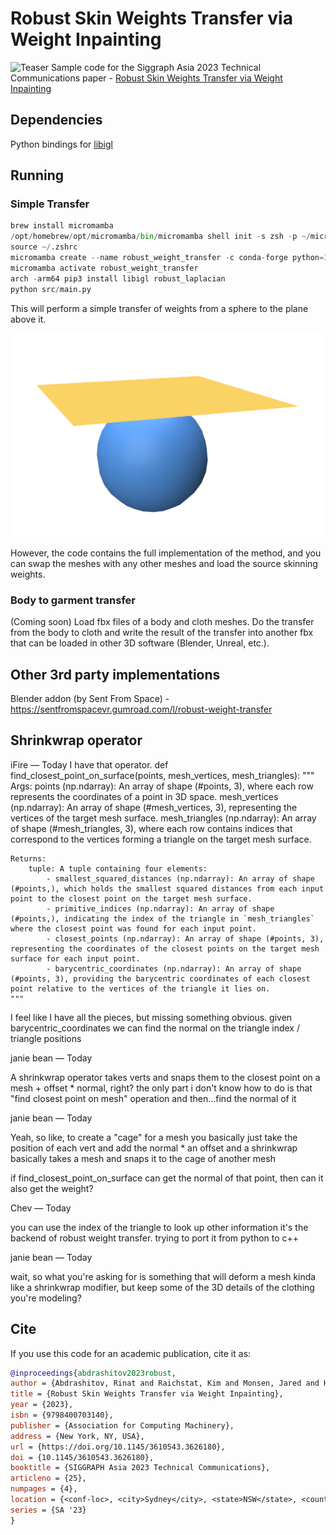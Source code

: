 # Robust Skin Weights Transfer via Weight Inpainting

![Teaser](https://www.dgp.toronto.edu/~rinat/projects/RobustSkinWeightsTransfer/teaser.jpg)
Sample code for the Siggraph Asia 2023 Technical Communications paper - [Robust Skin Weights Transfer via Weight Inpainting](https://www.dgp.toronto.edu/~rinat/projects/RobustSkinWeightsTransfer/index.html)

## Dependencies

Python bindings for [libigl](https://github.com/libigl/libigl-python-bindings)

## Running

### Simple Transfer

```python
brew install micromamba
/opt/homebrew/opt/micromamba/bin/micromamba shell init -s zsh -p ~/micromamba
source ~/.zshrc
micromamba create --name robust_weight_transfer -c conda-forge python=3.10
micromamba activate robust_weight_transfer
arch -arm64 pip3 install libigl robust_laplacian
python src/main.py
```

This will perform a simple transfer of weights from a sphere to the plane above it.

![SphereToPlane](imgs/SphereToPlane.png)

However, the code contains the full implementation of the method, and you can swap
the meshes with any other meshes and load the source skinning weights.

### Body to garment transfer

(Coming soon) Load fbx files of a body and cloth meshes. Do the transfer from
the body to cloth and write the result of the transfer into another fbx that can
be loaded in other 3D software (Blender, Unreal, etc.).

## Other 3rd party implementations

Blender addon (by Sent From Space) - https://sentfromspacevr.gumroad.com/l/robust-weight-transfer

## Shrinkwrap operator

iFire — Today
I have that operator.
def find_closest_point_on_surface(points, mesh_vertices, mesh_triangles):
"""
Args:
points (np.ndarray): An array of shape (#points, 3), where each row represents the coordinates of a point in 3D space.
mesh_vertices (np.ndarray): An array of shape (#mesh_vertices, 3), representing the vertices of the target mesh surface.
mesh_triangles (np.ndarray): An array of shape (#mesh_triangles, 3), where each row contains indices that correspond to the vertices forming a triangle on the target mesh surface.

    Returns:
        tuple: A tuple containing four elements:
            - smallest_squared_distances (np.ndarray): An array of shape (#points,), which holds the smallest squared distances from each input point to the closest point on the target mesh surface.
            - primitive_indices (np.ndarray): An array of shape (#points,), indicating the index of the triangle in `mesh_triangles` where the closest point was found for each input point.
            - closest_points (np.ndarray): An array of shape (#points, 3), representing the coordinates of the closest points on the target mesh surface for each input point.
            - barycentric_coordinates (np.ndarray): An array of shape (#points, 3), providing the barycentric coordinates of each closest point relative to the vertices of the triangle it lies on.
    """

I feel like I have all the pieces, but missing something obvious.
given barycentric_coordinates we can find the normal on the triangle index / triangle positions

janie bean — Today

A shrinkwrap operator takes verts and snaps them to the closest point on a mesh + offset \* normal, right?
the only part i don't know how to do is that "find closest point on mesh" operation
and then...find the normal of it

janie bean — Today

Yeah, so like, to create a "cage" for a mesh you basically just take the position of each vert and add the normal \* an offset
and a shrinkwrap basically takes a mesh and snaps it to the cage of another mesh

if find_closest_point_on_surface can get the normal of that point, then can it also get the weight?

Chev — Today

you can use the index of the triangle to look up other information
it's the backend of robust weight transfer. trying to port it from python to c++

janie bean — Today

wait, so what you're asking for is something that will deform a mesh kinda like a shrinkwrap modifier, but keep some of the 3D details of the clothing you're modeling?

## Cite

If you use this code for an academic publication, cite it as:

```bib
@inproceedings{abdrashitov2023robust,
author = {Abdrashitov, Rinat and Raichstat, Kim and Monsen, Jared and Hill, David},
title = {Robust Skin Weights Transfer via Weight Inpainting},
year = {2023},
isbn = {9798400703140},
publisher = {Association for Computing Machinery},
address = {New York, NY, USA},
url = {https://doi.org/10.1145/3610543.3626180},
doi = {10.1145/3610543.3626180},
booktitle = {SIGGRAPH Asia 2023 Technical Communications},
articleno = {25},
numpages = {4},
location = {<conf-loc>, <city>Sydney</city>, <state>NSW</state>, <country>Australia</country>, </conf-loc>},
series = {SA '23}
}
```
